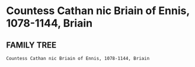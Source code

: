 # Countess Cathan nic Briain of Ennis, 1078-1144, Briain

## FAMILY TREE
```
Countess Cathan nic Briain of Ennis, 1078-1144, Briain
```

